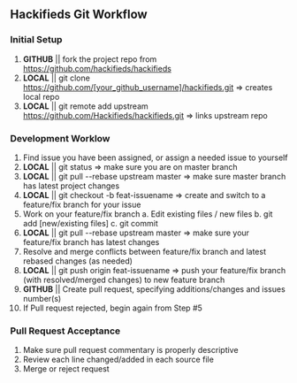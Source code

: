 ## Hackifieds Git Workflow

### Initial Setup
1. **GITHUB** || fork the project repo from https://github.com/hackifieds/hackifieds
2. **LOCAL** || git clone https://github.com/[your_github_username]/hackifieds.git => creates local repo
3. **LOCAL** || git remote add upstream https://github.com/Hackifieds/hackifieds.git => links upstream repo

### Development Worklow
1. Find issue you have been assigned, or assign a needed issue to yourself
2. **LOCAL** || git status => make sure you are on master branch
3. **LOCAL** || git pull --rebase upstream master => make sure master branch has latest project changes
4. **LOCAL** || git checkout -b feat-issuename => create and switch to a feature/fix branch for your issue
5. Work on your feature/fix branch
  a. Edit existing files / new files
  b. git add [new/existing files]
  c. git commit
6. **LOCAL** || git pull --rebase upstream master => make sure your feature/fix branch has latest changes
7. Resolve and merge conflicts between feature/fix branch and latest rebased changes (as needed)
8. **LOCAL** || git push origin feat-issuename => push your feature/fix branch (with resolved/merged changes) to new feature branch
9. **GITHUB** || Create pull request, specifying additions/changes and issues number(s)
10. If Pull request rejected, begin again from Step #5

### Pull Request Acceptance
1. Make sure pull request commentary is properly descriptive
2. Review each line changed/added in each source file
3. Merge or reject request

